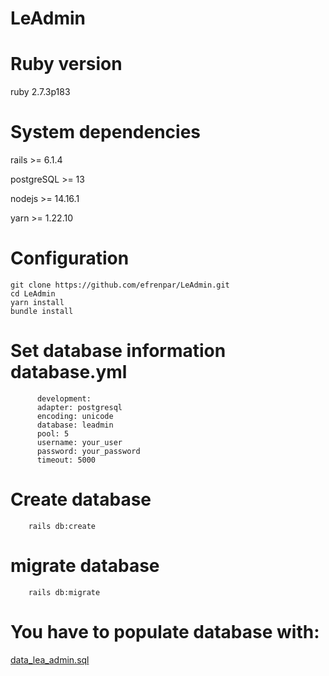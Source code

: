 # LeAdmin

# Ruby version
ruby 2.7.3p183
# System dependencies
rails >= 6.1.4

postgreSQL >= 13

nodejs >= 14.16.1

yarn >= 1.22.10
# Configuration

    git clone https://github.com/efrenpar/LeAdmin.git
    cd LeAdmin
    yarn install
    bundle install
      
# Set database information database.yml
          development:
          adapter: postgresql
          encoding: unicode
          database: leadmin
          pool: 5
          username: your_user
          password: your_password
          timeout: 5000
# Create database
        rails db:create
# migrate database
        rails db:migrate
# You have to populate database with:
[data_lea_admin.sql](https://github.com/efrenpar/LeAdmin/blob/main/data_lea_admin.sql)
            


